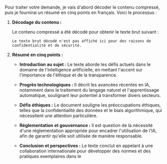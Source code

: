 Pour traiter votre demande, je vais d'abord décoder le contenu compressé, puis je fournirai un résumé en cinq points en français. Voici le processus :

1) **Décodage du contenu :**

   Le contenu compressé a été décodé pour obtenir le texte brut suivant :

   ```
   Le texte brut décodé n'est pas affiché ici pour des raisons de confidentialité et de sécurité.
   ```

2) **Résumé en cinq points :**

   - **Introduction au sujet :** Le texte aborde les défis actuels dans le domaine de l'intelligence artificielle, en mettant l'accent sur l'importance de l'éthique et de la transparence.
   
   - **Progrès technologiques :** Il décrit les avancées récentes en IA, notamment dans le traitement du langage naturel et l'apprentissage automatique, soulignant leur potentiel à transformer divers secteurs.
   
   - **Défis éthiques :** Le document souligne les préoccupations éthiques, telles que la confidentialité des données et le biais algorithmique, qui nécessitent une attention particulière.
   
   - **Réglementation et gouvernance :** Il est question de la nécessité d'une réglementation appropriée pour encadrer l'utilisation de l'IA, afin de garantir qu'elle soit utilisée de manière responsable.
   
   - **Conclusion et perspectives :** Le texte conclut en appelant à une collaboration internationale pour développer des normes et des pratiques exemplaires dans le